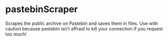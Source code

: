 # pastebinScraper
Scrapes the public archive on Pastebin and saves them in files.
Use with caution because pastebin isn't affraid to kill your connection if you request too much!

